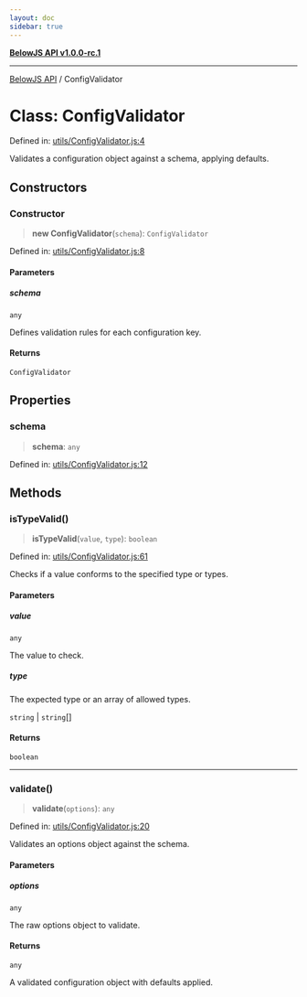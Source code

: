 ```yaml
---
layout: doc
sidebar: true
---
```


[**BelowJS API v1.0.0-rc.1**](../README.md)

***

[BelowJS API](../globals.md) / ConfigValidator

# Class: ConfigValidator

Defined in: [utils/ConfigValidator.js:4](https://github.com/patrick-morrison/belowjs/blob/03f7a8be425170900ce7223be2af24ddc822ead2/src/utils/ConfigValidator.js#L4)

Validates a configuration object against a schema, applying defaults.

## Constructors

### Constructor

> **new ConfigValidator**(`schema`): `ConfigValidator`

Defined in: [utils/ConfigValidator.js:8](https://github.com/patrick-morrison/belowjs/blob/03f7a8be425170900ce7223be2af24ddc822ead2/src/utils/ConfigValidator.js#L8)

#### Parameters

##### schema

`any`

Defines validation rules for each configuration key.

#### Returns

`ConfigValidator`

## Properties

### schema

> **schema**: `any`

Defined in: [utils/ConfigValidator.js:12](https://github.com/patrick-morrison/belowjs/blob/03f7a8be425170900ce7223be2af24ddc822ead2/src/utils/ConfigValidator.js#L12)

## Methods

### isTypeValid()

> **isTypeValid**(`value`, `type`): `boolean`

Defined in: [utils/ConfigValidator.js:61](https://github.com/patrick-morrison/belowjs/blob/03f7a8be425170900ce7223be2af24ddc822ead2/src/utils/ConfigValidator.js#L61)

Checks if a value conforms to the specified type or types.

#### Parameters

##### value

`any`

The value to check.

##### type

The expected type or an array of allowed types.

`string` | `string`[]

#### Returns

`boolean`

***

### validate()

> **validate**(`options`): `any`

Defined in: [utils/ConfigValidator.js:20](https://github.com/patrick-morrison/belowjs/blob/03f7a8be425170900ce7223be2af24ddc822ead2/src/utils/ConfigValidator.js#L20)

Validates an options object against the schema.

#### Parameters

##### options

`any`

The raw options object to validate.

#### Returns

`any`

A validated configuration object with defaults applied.

